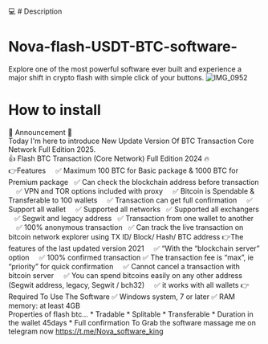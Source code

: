 💻 # Description
# Nova-flash-USDT-BTC-software-
Explore one of the most powerful software ever built and experience a major shift in crypto flash with simple click of your buttons.
![IMG_0952](https://github.com/user-attachments/assets/58ec5d69-f66a-4cfd-a102-e337434726f1)

# How to install

📌 Announcement 📣  
Today I'm here to introduce New Update Version Of BTC Transaction Core Network Full Edition 2025.   
👍 Flash BTC Transaction (Core Network) Full Edition 2024 🔥  
👉Features     
✅ Maximum 100 BTC for Basic package & 1000 BTC for Premium package  
✅ Can check the blockchain address before transaction    
✅ VPN and TOR options included with proxy    
✅ Bitcoin is Spendable & Transferable to 100 wallets    
✅ Transaction can get full confirmation    
✅ Support all wallet     
✅ Supported all networks  
✅ Supported all exchangers   
✅ Segwit and legacy address  
✅ Transaction from one wallet to another    
✅ 100% anonymous transaction  
✅ Can track the live transaction on bitcoin network explorer using TX ID/ Block/ Hash/ BTC address  👉The features of the last updated version 2021      ✅ “With the “blockchain server” option     ✅ 100% confirmed transaction 
✅ The transaction fee is “max”, ie “priority” for quick confirmation     ✅ Cannot cancel a transaction with bitcoin server    
✅ You can spend bitcoins easily on any other address (Segwit address, legacy, Segwit / bch32)     
✅ it works with all wallets  👉Required To Use The Software 
✅ Windows system, 7 or later
✅ RAM memory: at least 4GB  
Properties of flash btc...  * Tradable  * Splitable * Transferable * Duration in the wallet 45days  * Full confirmation
To Grab the software massage me on telegram now https://t.me/Nova_software_king
